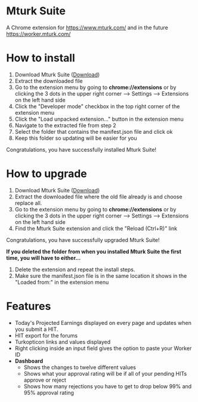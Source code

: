 # Mturk Suite
A Chrome extension for https://www.mturk.com/ and in the future https://worker.mturk.com/

# How to install
1. Download Mturk Suite ([Download](https://github.com/Kadauchi/mturk-suite/archive/master.zip))
2. Extract the downloaded file
3. Go to the extension menu by going to **chrome://extensions** or by clicking the 3 dots in the upper right corner --> Settings --> Extensions on the left hand side
4. Click the "Developer mode" checkbox in the top right corner of the extension menu
5. Click the "Load unpacked extension..." button in the extension menu
6. Navigate to the extracted file from step 2
7. Select the folder that contains the manifest.json file and click ok
8. Keep this folder so updating will be easier for you

Congratulations, you have successfully installed Mturk Suite!

# How to upgrade
1. Download Mturk Suite ([Download](https://github.com/Kadauchi/mturk-suite/archive/master.zip))
2. Extract the downloaded file where the old file already is and choose replace all.
3. Go to the extension menu by going to **chrome://extensions** or by clicking the 3 dots in the upper right corner --> Settings --> Extensions on the left hand side
4. Find the Mturk Suite extension and click the "Reload (Ctrl+R)" link

Congratulations, you have successfully upgraded Mturk Suite!

**If you deleted the folder from when you installed Mturk Suite the first time, you will have to either...**

1. Delete the extension and repeat the install steps.
2. Make sure the manifest.json file is in the same location it shows in the "Loaded from:" in the extension menu

# Features
- Today's Projected Earnings displayed on every page and updates when you submit a HIT.
- HIT export for the forums 
- Turkopticon links and values displayed
- Right clicking inside an input field gives the option to paste your Worker ID
- **Dashboard**
  - Shows the changes to twelve different values
  - Shows what your approval rating will be if all of your pending HITs approve or reject
  - Shows how many rejections you have to get to drop below 99% and 95% approval rating

